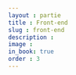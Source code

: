 ```yaml
---
layout : partie
title : Front-end
slug : front-end
description : 
image : 
in_book: true
order : 3
---
```


